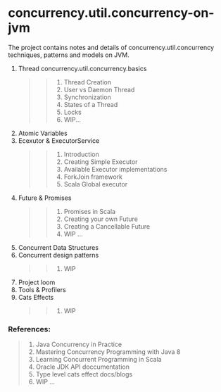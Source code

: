 # concurrency.util.concurrency-on-jvm
The project contains notes and details of concurrency.util.concurrency techniques, patterns and models on JVM.

1. Thread concurrency.util.concurrency.basics
    >> 1. Thread Creation
    >> 1. User vs Daemon Thread
    >> 1. Synchronization
    >> 1. States of a Thread
    >> 1. Locks
    >> 1. WIP...
2. Atomic Variables
3. Ecexutor & ExecutorService
    >> 1. Introduction
    >> 1. Creating Simple Executor
    >> 1. Available Executor implementations
    >> 1. ForkJoin framework
    >> 1. Scala Global executor
4. Future & Promises
    >> 1. Promises in Scala
    >> 1. Creating your own Future
    >> 1. Creating a Cancellable Future
    >> 1. WIP ...
5. Concurrent Data Structures
6. Concurrent design patterns
    >> 1. WIP
7. Project loom
8. Tools & Profilers
9. Cats Effects
    >> 1. WIP



### References:
> 1. Java Concurrency in Practice
> 1. Mastering Concurrency Programming with Java 8
> 1. Learning Concurrent Programming in Scala
> 1. Oracle JDK API doccumentation
> 1. Type level cats effect docs/blogs
> 1. WIP ...

